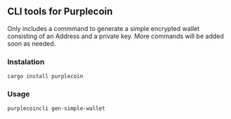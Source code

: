 ## CLI tools for Purplecoin
Only includes a commmand to generate a simple encrypted wallet consisting of an Address and a private key. More commands will be added soon as needed.

### Instalation
```
cargo install purplecoin
```

### Usage
```
purplecoincli gen-simple-wallet
```